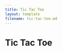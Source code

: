 ```yaml
---
title: Tic Tac Toe
layout: template
filename: tic-tac-toe.md
--- 
```

<html>
    <head>
    </head>
    <body>
      <h1> Tic Tac Toe </h1>
    </body>
</html>
